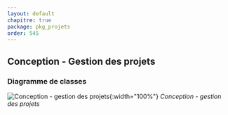 ```yaml
---
layout: default
chapitre: true
package: pkg_projets
order: 545
---
```


## Conception - Gestion des projets

### Diagramme de classes 

![Conception - gestion des projets ](/prototype/diagrammes/pkg_projets/classes_pkg_projets.svg){:width="100%"}
*Conception - gestion des projets*